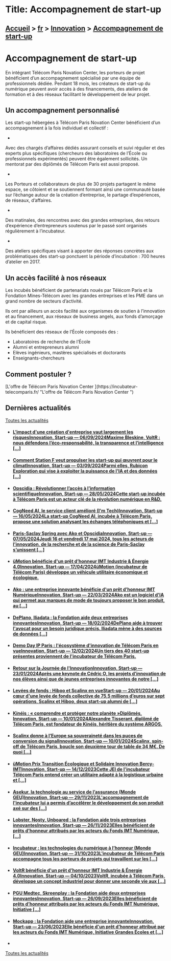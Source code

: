 # Title: Accompagnement de start-up

## [Accueil](https://www.telecom-paris.fr "https://www.telecom-paris.fr") > [fr](https://www.telecom-paris.fr/fr "fr") > [Innovation](https://www.telecom-paris.fr/fr/innovation-entrepreneuriat "Innovation") > [Accompagnement de start-up](https://www.telecom-paris.fr/fr/innovation-entrepreneuriat/accompagnement-de-start-up)

[](https://www.telecom-paris.fr/fr/accueil)

# Accompagnement de start-up

En intégrant Télécom Paris Novation Center, les porteurs de projet bénéficient
d’un accompagnement spécialisé par une équipe de professionnels dédiée.
Pendant 18 mois, les créateurs de start-up du numérique peuvent avoir accès à
des financements, des ateliers de formation et à des réseaux facilitant le
développement de leur projet.

## Un accompagnement personnalisé

Les start-up hébergées à Télécom Paris Novation Center bénéficient d’un
accompagnement à la fois individuel et collectif :

  * 

Avec des chargés d’affaires dédiés assurant conseils et suivi régulier et des
experts plus spécifiques (chercheurs des laboratoires de l’École ou
professionnels expérimentés) peuvent être également sollicités. Un mentorat
par des diplômés de Télécom Paris est aussi proposé.

  * 

Les Porteurs et collaborateurs de plus de 30 projets partagent le même espace,
se côtoient et se soutiennent formant ainsi une communauté basée sur l’échange
autour de la création d’entreprise, le partage d’expériences, de réseaux,
d’affaires.

  * 

Des matinales, des rencontres avec des grandes entreprises, des retours
d’expérience d’entrepreneurs soutenus par le passé sont organisés
régulièrement à l’incubateur.

  * 

Des ateliers spécifiques visant à apporter des réponses concrètes aux
problématiques des start-up ponctuent la période d’incubation : 700 heures
d’atelier en 2017.

## Un accès facilité à nos réseaux

Les incubés bénéficient de partenariats noués par Télécom Paris et la
Fondation Mines-Télécom avec les grandes entreprises et les PME dans un grand
nombre de secteurs d’activité.

Ils ont par ailleurs un accès facilité aux organismes de soutien à
l’innovation et au financement, aux réseaux de business angels, aux fonds
d’amorçage et de capital risque.

Ils bénéficient des réseaux de l’École composés des :

  * Laboratoires de recherche de l’École
  * Alumni et entrepreneurs alumni
  * Elèves ingénieurs, mastères spécialisés et doctorants
  * Enseignants-chercheurs

## Comment postuler ?

[L'offre de Télécom Paris Novation Center ](https://incubateur-
telecomparis.fr/  "L'offre de Télécom Paris Novation Center ")

## Dernières actualités

[Toutes les actualités](https://www.telecom-paris.fr/news/newsroom "Toutes les
actualités")

  * #### [L’impact d'une création d'entreprise vaut largement les risquesInnovation, Start-up — 06/09/2024Maxime Bleskine, VoltR : nous défendons l’éco-responsabilité, la transparence et l’intelligence [...]](https://www.telecom-paris.fr/maxime-bleskine-voltr-impact-creation-entreprise "L’impact d'une création d'entreprise vaut largement les risques")
  * #### [Comment Station F veut propulser les start-up qui œuvrent pour le climatInnovation, Start-up — 03/09/2024Parmi elles, Rubicon Exploration qui vise à exploiter la puissance de l'IA et des données [...]](https://www.telecom-paris.fr/station-f-startup-climat-maddyness "Comment Station F veut propulser les start-up qui œuvrent pour le climat")
  * #### [Opscidia : Révolutionner l’accès à l’information scientifiqueInnovation, Start-up — 28/05/2024Cette start-up incubée à Télécom Paris est un acteur clé de la révolution numérique en R&D.](https://www.telecom-paris.fr/opscidia-information-scientifique-monde-grandes-ecoles "Opscidia : Révolutionner l’accès à l’information scientifique")
  * #### [CogNeed AI, le service client amélioré (I'm Tech)Innovation, Start-up — 16/05/2024La start-up CogNeed AI, incubée à Télécom Paris, propose une solution analysant les échanges téléphoniques et [...]](https://www.telecom-paris.fr/cogneed-ai-service-client-ameliore-imtech "CogNeed AI, le service client amélioré \(I'm Tech\)")
  * #### [Paris-Saclay Spring avec Ako et OpscidiaInnovation, Start-up — 07/05/2024Jeudi 16 et vendredi 17 mai 2024, tous les acteurs de l’innovation, de la recherche et de la science de Paris-Saclay s’unissent [...]](https://www.telecom-paris.fr/paris-saclay-spring "Paris-Saclay Spring avec Ako et Opscidia")
  * #### [üMotion bénéficie d'un prêt d’honneur IMT Industrie & Énergie 4.0Innovation, Start-up — 17/04/2024üMotion (incubateur de Télécom Paris) développe un véhicule utilitaire économique et écologique.](https://www.telecom-paris.fr/umotion-pret-honneur-imt-industrie-energie-4-0 "üMotion bénéficie d'un prêt d’honneur IMT Industrie & Énergie 4.0")
  * #### [Ako : une entreprise innovante bénéficie d'un prêt d’honneur IMT NumériqueInnovation, Start-up — 22/03/2024Ako est un logiciel d'IA qui permet aux marques de mode de toujours proposer le bon produit, au [...]](https://www.telecom-paris.fr/ako-pret-honneur-imt-numerique "Ako : une entreprise innovante bénéficie d'un prêt d’honneur IMT Numérique")
  * #### [DePlano, Iliadata : la Fondation aide deux entreprises innovantesInnovation, Start-up — 18/02/2024DePlano aide à trouver l'avocat pour un besoin juridique précis. Iliadata mène à des sources de données [...]](https://www.telecom-paris.fr/deplano-iliadata-prets-honneur-imt-numerique "DePlano, Iliadata : la Fondation aide deux entreprises innovantes")
  * #### [Demo Day IP Paris : l'écosystème d'innovation de Télécom Paris en vueInnovation, Start-up — 12/02/2024Un tiers des 40 start-up présentes proviennent de l'incubateur de Télécom Paris.](https://www.telecom-paris.fr/demo-day-ip-paris-ecosysteme "Demo Day IP Paris : l'écosystème d'innovation de Télécom Paris en vue")
  * #### [Retour sur la Journée de l'InnovationInnovation, Start-up — 23/01/2024Après une keynote de Cédric O, les projets d’innovation de nos élèves ainsi que de jeunes entreprises innovantes de notre [...]](https://www.telecom-paris.fr/journee-innovation-2023 "Retour sur la Journée de l'Innovation")
  * #### [Levées de fonds : Hiboo et Scalinx en vueStart-up — 20/01/2024Au cœur d'une levée de fonds collective de 75,5 millions d’euros sur sept opérations, Scalinx et Hiboo, deux start-up alumni de [...]](https://www.telecom-paris.fr/hiboo-scalinx-levees-fonds "Levées de fonds : Hiboo et Scalinx en vue")
  * #### [Kinéis : « comprendre et protéger notre planète »Diplômés, Innovation, Start-up — 10/01/2024Alexandre Tisserant, diplômé de Télécom Paris, est fondateur de Kinéis, héritière du système ARGOS.](https://www.telecom-paris.fr/kineis-spatial-comprendre-proteger-planete "Kinéis : « comprendre et protéger notre planète »")
  * #### [Scalinx donne à l’Europe sa souveraineté dans les puces de conversion du signalInnovation, Start-up — 10/01/2024Scalinx, spin-off de Télécom Paris, boucle son deuxième tour de table de 34 M€. De quoi [...]](https://www.telecom-paris.fr/scalinx-pepite-europe-souverainete-puces-conversion-signal-usine-nouvelle "Scalinx donne à l’Europe sa souveraineté dans les puces de conversion du signal")
  * #### [üMotion Prix Transition Écologique et Solidaire Innovation Bercy-IMTInnovation, Start-up — 14/12/2023Cette JEI de l'incubateur Télécom Paris entend créer un utilitaire adapté à la logistique urbaine et [...]](https://www.telecom-paris.fr/umotion-prix-transition-ecologique-solidaire-innovation-bercy-imt "üMotion Prix Transition Écologique et Solidaire Innovation Bercy-IMT")
  * #### [Asekur, la technologie au service de l’assurance (Monde GEU)Innovation, Start-up — 29/11/2023L'accompagnement de l'incubateur lui a permis d’accélérer le développement de son produit axé sur des [...]](https://www.telecom-paris.fr/asekur-technologie-assurance "Asekur, la technologie au service de l’assurance \(Monde GEU\)")
  * #### [Lobster, Nosty, Unboared : la Fondation aide trois entreprises innovantesInnovation, Start-up — 26/11/2023Elles bénéficient de prêts d’honneur attribués par les acteurs du Fonds IMT Numérique, [...]](https://www.telecom-paris.fr/lobster-nosty-unboared-prets-honneur-imt-numerique "Lobster, Nosty, Unboared : la Fondation aide trois entreprises innovantes")
  * #### [Incubateur : les technologies du numérique à l’honneur (Monde GEU)Innovation, Start-up — 31/10/2023L’incubateur de Télécom Paris accompagne tous les porteurs de projets qui travaillent sur les [...]](https://www.telecom-paris.fr/incubateur-telecom-paris-technologies-numerique-monde-grandes-ecoles "Incubateur : les technologies du numérique à l’honneur \(Monde GEU\)")
  * #### [VoltR bénéficie d'un prêt d’honneur IMT Industrie & Énergie 4.0Innovation, Start-up — 04/10/2023VoltR, incubée à Télécom Paris, développe un concept industriel pour donner une seconde vie aux [...]](https://www.telecom-paris.fr/voltr-pret-honneur-imt-industrie-energie-4-0 "VoltR bénéficie d'un prêt d’honneur IMT Industrie & Énergie 4.0")
  * #### [PGU Medtec, Skreenplay : la Fondation aide deux entreprises innovantesInnovation, Start-up — 26/09/2023Elles bénéficient de prêts d’honneur attribués par les acteurs du Fonds IMT Numérique, Initiative [...]](https://www.telecom-paris.fr/pgu-medtec-skreenplay-prets-honneur-imt-numerique "PGU Medtec, Skreenplay : la Fondation aide deux entreprises innovantes")
  * #### [Mockapp : la Fondation aide une entreprise innovanteInnovation, Start-up — 23/06/2023Elle bénéficie d'un prêt d’honneur attribué par les acteurs du Fonds IMT Numérique, Initiative Grandes Écoles et [...]](https://www.telecom-paris.fr/mockapp-pret-honneur-imt-numerique "Mockapp : la Fondation aide une entreprise innovante")
  * 

[Toutes les actualités](https://www.telecom-paris.fr/news/newsroom "Toutes les
actualités")

